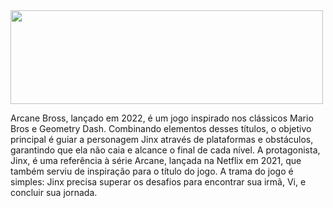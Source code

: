 <img src="https://i.pinimg.com/originals/c8/4f/51/c84f51ecb2be3026aa8974b34f8a48d0.gif" width="500" height="150" />

Arcane Bross, lançado em 2022, é um jogo inspirado nos clássicos Mario Bros e Geometry Dash. Combinando elementos desses títulos, 
o objetivo principal é guiar a personagem Jinx através de plataformas e obstáculos, garantindo que ela não caia e alcance o final de cada nível.
A protagonista, Jinx, é uma referência à série Arcane, lançada na Netflix em 2021, que também serviu de inspiração para o título do jogo. 
A trama do jogo é simples: Jinx precisa superar os desafios para encontrar sua irmã, Vi, e concluir sua jornada.


